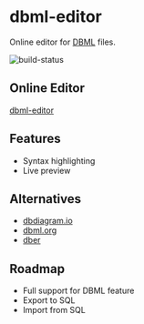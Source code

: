 # dbml-editor

Online editor for [DBML](https://dbml.dbdiagram.io/home/) files.

![build-status](https://github.com/alswl/dbml-editor/actions/workflows/ci.yaml/badge.svg)

## Online Editor

[dbml-editor](https://dbml-editor.alswl.com/)

## Features

- Syntax highlighting
- Live preview

## Alternatives

- [dbdiagram.io](https://dbdiagram.io/home/)
- [dbml.org](https://dbml.org/)
- [dber](https://dber.tech/)

## Roadmap

- Full support for DBML feature
- Export to SQL
- Import from SQL
